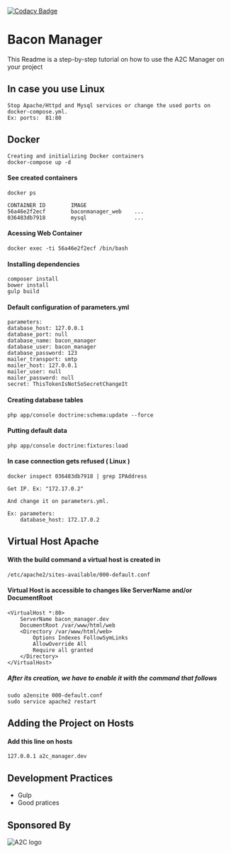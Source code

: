 [![Codacy Badge](https://api.codacy.com/project/badge/grade/0872e1d256f14bc2ba231ab9a91d5726)](https://www.codacy.com)
# Bacon Manager

This Readme is a step-by-step tutorial on how to use the A2C Manager on your project

## In case you use Linux

    Stop Apache/Httpd and Mysql services or change the used ports on docker-compose.yml. 
    Ex: ports:  81:80

## Docker

    Creating and initializing Docker containers
    docker-compose up -d

#### See created containers

    docker ps
    
    CONTAINER ID        IMAGE
    56a46e2f2ecf        baconmanager_web    ...     
    036483db7918        mysql               ...

#### Acessing Web Container

    docker exec -ti 56a46e2f2ecf /bin/bash

#### Installing dependencies

    composer install
    bower install
    gulp build

#### Default configuration of parameters.yml
    
    parameters:
    database_host: 127.0.0.1
    database_port: null
    database_name: bacon_manager
    database_user: bacon_manager
    database_password: 123
    mailer_transport: smtp
    mailer_host: 127.0.0.1
    mailer_user: null
    mailer_password: null
    secret: ThisTokenIsNotSoSecretChangeIt


#### Creating database tables
    
    php app/console doctrine:schema:update --force

#### Putting default data

    php app/console doctrine:fixtures:load

#### In case connection gets refused ( Linux )

    docker inspect 036483db7918 | grep IPAddress

    Get IP. Ex: "172.17.0.2"

    And change it on parameters.yml. 

    Ex: parameters:
        database_host: 172.17.0.2

## Virtual Host Apache
#### With the build command a virtual host is created in 
    
    /etc/apache2/sites-available/000-default.conf

#### Virtual Host is accessible to changes like ServerName and/or DocumentRoot

    <VirtualHost *:80>
        ServerName bacon_manager.dev
        DocumentRoot /var/www/html/web
        <Directory /var/www/html/web>
            Options Indexes FollowSymLinks
            AllowOverride All
            Require all granted
        </Directory>
    </VirtualHost>
    
##### After its creation, we have to enable it with the command that follows

    sudo a2ensite 000-default.conf
    sudo service apache2 restart

## Adding the Project on Hosts
#### Add this line on **hosts**

    127.0.0.1 a2c_manager.dev 
   
## Development Practices
 - Gulp
 - Good pratices

## Sponsored By

![A2C logo](http://www.a2c.com.br/)
